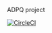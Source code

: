 ADPQ project

[![CircleCI](https://circleci.com/gh/agilesix/ADPQ.svg?style=shield)](https://circleci.com/gh/agilesix/ADPQ)
